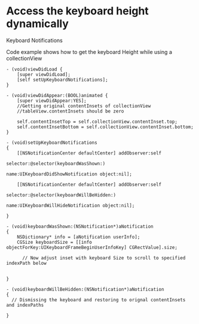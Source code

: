 # Access the keyboard height dynamically

Keyboard Notifications 

Code example shows how to get the keyboard Height while using a collectionView

    - (void)viewDidLoad {
        [super viewDidLoad];
        [self setUpKeyboardNotifications];
    }

    - (void)viewDidAppear:(BOOL)animated {
        [super viewDidAppear:YES];
        //Getting original contentInsets of collectionView  
        //tableView.contentInsets should be zero
        
        self.contentInsetTop = self.collectionView.contentInset.top;
        self.contentInsetBottom = self.collectionView.contentInset.bottom;
    }

    - (void)setUpKeyboardNotifications
    {
        [[NSNotificationCenter defaultCenter] addObserver:self
                                                 selector:@selector(keyboardWasShown:)
                                                     name:UIKeyboardDidShowNotification object:nil];
        
        [[NSNotificationCenter defaultCenter] addObserver:self
                                                 selector:@selector(keyboardWillBeHidden:)
                                                     name:UIKeyboardWillHideNotification object:nil];
        
    }
    
    - (void)keyboardWasShown:(NSNotification*)aNotification
    {
        NSDictionary* info = [aNotification userInfo];
        CGSize keyboardSize = [[info objectForKey:UIKeyboardFrameBeginUserInfoKey] CGRectValue].size;
        
          // Now adjust inset with keyboard Size to scroll to specified indexPath below
    
    
    }
    
    - (void)keyboardWillBeHidden:(NSNotification*)aNotification
    { 
      // Dismissing the keyboard and restoring to orignal contentInsets and indexPaths
    
    }
    
